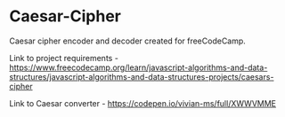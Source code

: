 # Caesar-Cipher

Caesar cipher encoder and decoder created for freeCodeCamp.

Link to project requirements - https://www.freecodecamp.org/learn/javascript-algorithms-and-data-structures/javascript-algorithms-and-data-structures-projects/caesars-cipher

Link to Caesar converter - https://codepen.io/vivian-ms/full/XWWVMME
